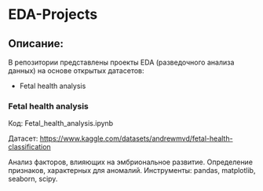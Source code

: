 # EDA-Projects

## Описание:
В репозитории представлены проекты EDA (разведочного анализа данных) на основе открытых датасетов:
  - Fetal health analysis

### Fetal health analysis     

Код: Fetal_health_analysis.ipynb

Датасет: https://www.kaggle.com/datasets/andrewmvd/fetal-health-classification     

Анализ факторов, влияющих на эмбриональное развитие. Определение признаков, характерных для аномалий. 
Инструменты: pandas, matplotlib, seaborn, scipy. 
